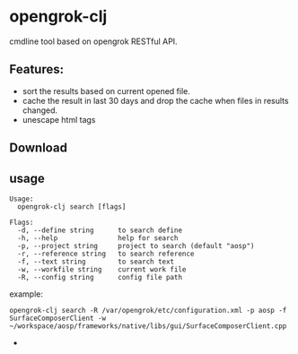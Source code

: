 # opengrok-clj

cmdline tool based on opengrok RESTful API.

## Features:

* sort the results based on current opened file.
* cache the result in last 30 days and drop the cache when files in results changed.
* unescape html tags

## Download



## usage

```
Usage:
  opengrok-clj search [flags]

Flags:
  -d, --define string      to search define
  -h, --help               help for search
  -p, --project string     project to search (default "aosp")
  -r, --reference string   to search reference
  -f, --text string        to search text
  -w, --workfile string    current work file
  -R, --config string      config file path
```

example:

```
opengrok-clj search -R /var/opengrok/etc/configuration.xml -p aosp -f SurfaceComposerClient -w ~/workspace/aosp/frameworks/native/libs/gui/SurfaceComposerClient.cpp
```


* 

